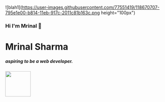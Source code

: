 ![blah1](https://user-images.githubusercontent.com/77551419/118670707-795e1e00-b814-11eb-917c-2011c81b163c.png height="100px")
### Hi I'm Mrinal 👋

<h1>Mrinal Sharma</h1>

<h5>aspiring to be a web developer.</h5>

<img src="https://www.xhtmljunction.com/blog/wp-content/uploads/2018/02/html5-css3.png" height="80px"></img>
